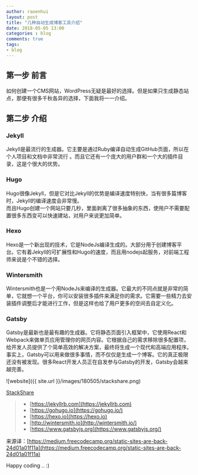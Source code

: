 ```yaml
---
author: raoenhui
layout: post
title: "几种自动生成博客工具介绍"
date: 2018-05-05 13:00
categories : blog 
comments: true
tags:
- blog
---
```


## 第一步 前言


如何创建一个CMS网站，WordPress无疑是最好的选择。但是如果只生成静态站点，那便有很多千秋各异的选择，下面我将一一介绍。


## 第二步 介绍


### Jekyll

Jekyll是最流行的生成器。它主要是通过Ruby编译自动生成GitHub页面，所以在个人项目和文档中非常流行
。而且它还有一个庞大的用户群和一个大的插件目录，这是个很大的优势。

### Hugo

Hugo很像Jekyll，但是它对比Jekyll的优势是编译速度特别快，当有很多篇博客时，Jekyll的编译速度会非常慢。  
而且Hugo创建一个网站只要几秒，里面剥离了很多抽象的东西，使用户不需要配置很多东西变可以快速建站，对用户来说更加简单。

### Hexo

Hexo是一个新出现的技术，它是NodeJs编译生成的。大部分用于创建博客平台。它有着Jekyll的可扩展性和Hugo的速度，而且用nodejs起服务，对前端工程师来说是个不错的选择。

### Wintersmith

Wintersmith也是一个用NodeJs来编译的生成器。它最大的不同点就是非常的简单，它就想一个平台，你可以安装很多插件来满足你的需求。它需要一些精力去安装插件调整后才能进行工作，但是这样也给了用户更多的空间去自定义化。

### Gatsby
 
Gatsby是最新也是最有趣的生成器。它将静态页面引入框架中，它使用React和Webpack来做单页应用管理你的网页内容。它根据自己的需求移除很多配置项，给开发人员提供了个简单高效的解决方案，最终将生成一个现代和高端应用程序。
事实上，Gatsby可以用来做很多事情，而不仅仅是生成一个博客。它的真正极限还没有被发现。很多React开发人员正在自发参与Gatsby的开发，Gatsby会越来越完善。



![website]({{ site.url }}/images/180505/stackshare.png)

 [StackShare](https://stackshare.io/stackups/gatsby-vs-wintersmith-vs-hugo-vs-hexo-vs-jekyll)  



> *  [https://jekyllrb.com](https://jekyllrb.com)
> *  [https://gohugo.io](https://gohugo.io/)
> *  [https://hexo.io](https://hexo.io)
> *  [http://wintersmith.io](http://wintersmith.io/)
> *  [https://www.gatsbyjs.org](https://www.gatsbyjs.org/)

来源译：[https://medium.freecodecamp.org/static-sites-are-back-24d01a01f11a](https://medium.freecodecamp.org/static-sites-are-back-24d01a01f11a)

Happy coding .. :)
